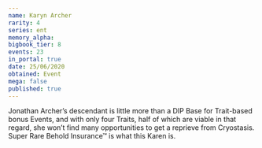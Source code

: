 ```yaml
---
name: Karyn Archer
rarity: 4
series: ent
memory_alpha:
bigbook_tier: 8
events: 23
in_portal: true
date: 25/06/2020
obtained: Event
mega: false
published: true
---
```


Jonathan Archer’s descendant is little more than a DIP Base for Trait-based bonus Events, and with only four Traits, half of which are viable in that regard, she won’t find many opportunities to get a reprieve from Cryostasis. Super Rare Behold Insurance™ is what this Karen is.
